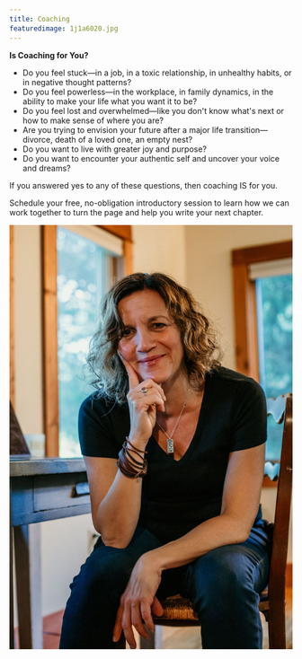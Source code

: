```yaml
---
title: Coaching
featuredimage: 1j1a6020.jpg
---
```

**Is Coaching for You?**

* Do you feel stuck—in a job, in a toxic relationship, in unhealthy habits, or in negative thought patterns?
* Do you feel powerless—in the workplace, in family dynamics, in the ability to make your life what you want it to be?
* Do you feel lost and overwhelmed—like you don't know what's next or how to make sense of where you are?
* Are you trying to envision your future after a major life transition—divorce, death of a loved one, an empty nest?
* Do you want to live with greater joy and purpose?
* Do you want to encounter your authentic self and uncover your voice and dreams?

If you answered yes to any of these questions, then coaching IS for you. 

Schedule your free, no-obligation introductory session to learn how we can work together to turn the page and help you write your next chapter.

<div style="float:right;"><featured-products id="prod_JxZxiQjWAhhMpc"></featured-products></div>

![](1j1a6020.jpg)